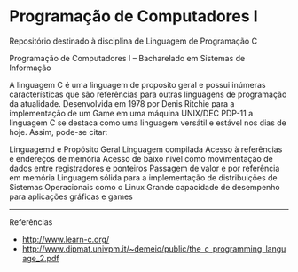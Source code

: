 # Programação de Computadores I
Repositório destinado à disciplina de Linguagem de Programação C

Programação de Computadores I – Bacharelado em Sistemas de Informação

A linguagem C é uma linguagem de proposito geral e possui inúmeras características que são referências para outras linguagens de programação da atualidade. Desenvolvida em 1978 por Denis Ritchie para a implementação de um Game em uma máquina UNIX/DEC PDP-11 a linguagem C se destaca como uma linguagem versátil e estável nos dias de hoje. Assim, pode-se citar:

Linguagemd e Propósito Geral
Linguagem compilada
Acesso à referências e endereços de memória
Acesso de baixo nível como movimentação de dados entre registradores e ponteiros
Passagem de valor e por referência em memória
Linguagem sólida para a implementação de distribuições de Sistemas Operacionais como o Linux
Grande capacidade de desempenho para aplicações gráficas e games

---
Referências 
* http://www.learn-c.org/
* http://www.dipmat.univpm.it/~demeio/public/the_c_programming_language_2.pdf
